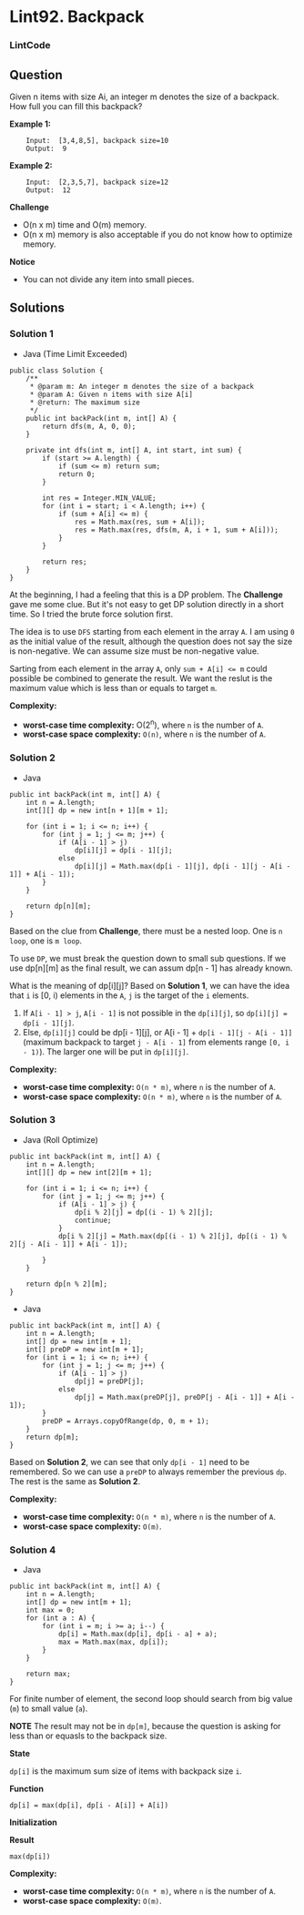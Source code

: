 # Lint92. Backpack

### LintCode

## Question

Given n items with size Ai, an integer m denotes the size of a backpack. How full you can fill this backpack?

**Example 1:**
```
	Input:  [3,4,8,5], backpack size=10
	Output:  9
```

**Example 2:**
```
	Input:  [2,3,5,7], backpack size=12
	Output:  12
```

**Challenge**

* O(n x m) time and O(m) memory.
* O(n x m) memory is also acceptable if you do not know how to optimize memory.

**Notice**

* You can not divide any item into small pieces.

## Solutions

### Solution 1

* Java (Time Limit Exceeded)
```
public class Solution {
    /**
     * @param m: An integer m denotes the size of a backpack
     * @param A: Given n items with size A[i]
     * @return: The maximum size
     */
    public int backPack(int m, int[] A) {
        return dfs(m, A, 0, 0);
    }
    
    private int dfs(int m, int[] A, int start, int sum) {
        if (start >= A.length) {
            if (sum <= m) return sum;
            return 0;
        }
        
        int res = Integer.MIN_VALUE;
        for (int i = start; i < A.length; i++) {
            if (sum + A[i] <= m) {
                res = Math.max(res, sum + A[i]);
                res = Math.max(res, dfs(m, A, i + 1, sum + A[i]));
            }
        }
        
        return res;
    }
}
```

At the beginning, I had a feeling that this is a DP problem. The **Challenge** gave me some clue. But it's not easy to get DP solution directly in a short time. So I tried the brute force solution first. 

The idea is to use `DFS` starting from each element in the array `A`. I am using `0` as the initial value of the result, although the question does not say the size is non-negative. We can assume size must be non-negative value. 

Sarting from each element in the array `A`, only `sum + A[i] <= m` could possible be combined to generate the result. We want the reslut is the maximum value which is less than or equals to target `m`.

**Complexity:**

* **worst-case time complexity:** O(2<sup>n</sup>), where `n` is the number of `A`.
* **worst-case space complexity:** `O(n)`, where `n` is the number of `A`.


### Solution 2

* Java
```
public int backPack(int m, int[] A) {
    int n = A.length;
    int[][] dp = new int[n + 1][m + 1];
    
    for (int i = 1; i <= n; i++) {
        for (int j = 1; j <= m; j++) {
            if (A[i - 1] > j)
                dp[i][j] = dp[i - 1][j];
            else
                dp[i][j] = Math.max(dp[i - 1][j], dp[i - 1][j - A[i - 1]] + A[i - 1]);
        }
    }
    
    return dp[n][m];
}
```

Based on the clue from **Challenge**, there must be a nested loop. One is `n loop`, one is `m loop`.

To use `DP`, we must break the question down to small sub questions. If we use dp[n][m] as the final result, we can assum dp[n - 1] has already known. 

What is the meaning of dp[i][j]? Based on **Solution 1**, we can have the idea that `i` is [0, i) elements in the `A`, `j` is the target of the `i` elements.

1. If `A[i - 1] > j`, `A[i - 1]` is not possible in the `dp[i][j]`, so `dp[i][j] = dp[i - 1][j]`.
2. Else, `dp[i][j]` could be dp[i - 1][j], or A[i - 1] + `dp[i - 1][j - A[i - 1]]` (maximum backpack to target `j - A[i - 1]` from elements range `[0, i - 1)`). The larger one will be put in `dp[i][j]`.

**Complexity:**

* **worst-case time complexity:** `O(n * m)`, where `n` is the number of `A`.
* **worst-case space complexity:**  `O(n * m)`, where `n` is the number of `A`.

### Solution 3

* Java (Roll Optimize)
```
public int backPack(int m, int[] A) {
    int n = A.length;
    int[][] dp = new int[2][m + 1];
    
    for (int i = 1; i <= n; i++) {
        for (int j = 1; j <= m; j++) {
            if (A[i - 1] > j) {
                dp[i % 2][j] = dp[(i - 1) % 2][j];
                continue;
            }
            dp[i % 2][j] = Math.max(dp[(i - 1) % 2][j], dp[(i - 1) % 2][j - A[i - 1]] + A[i - 1]);
            
        }
    }
    
    return dp[n % 2][m];
}
```

* Java
```
public int backPack(int m, int[] A) {
    int n = A.length;
    int[] dp = new int[m + 1];
    int[] preDP = new int[m + 1];
    for (int i = 1; i <= n; i++) {
        for (int j = 1; j <= m; j++) {
            if (A[i - 1] > j) 
                dp[j] = preDP[j];
            else
                dp[j] = Math.max(preDP[j], preDP[j - A[i - 1]] + A[i - 1]);
        }
        preDP = Arrays.copyOfRange(dp, 0, m + 1);
    }
    return dp[m];
}
```

Based on **Solution 2**, we can see that only `dp[i - 1]` need to be remembered. So we can use a `preDP` to always remember the previous `dp`. The rest is the same as **Solution 2**.

**Complexity:**

* **worst-case time complexity:** `O(n * m)`, where `n` is the number of `A`.
* **worst-case space complexity:**  `O(m)`.

### Solution 4

* Java
```
public int backPack(int m, int[] A) {
    int n = A.length;
    int[] dp = new int[m + 1];
    int max = 0;
    for (int a : A) {
        for (int i = m; i >= a; i--) {
            dp[i] = Math.max(dp[i], dp[i - a] + a);
            max = Math.max(max, dp[i]);
        }
    }
    
    return max;
}
```

For finite number of element, the second loop should search from big value (`m`) to small value (`a`).

**NOTE** The result may not be in `dp[m]`, because the question is asking for less than or equasls to the backpack size.

**State**

`dp[i]` is the maximum sum size of items with backpack size `i`.

**Function**

`dp[i] = max(dp[i], dp[i - A[i]] + A[i])`

**Initialization**


**Result**

`max(dp[i])`

**Complexity:**

* **worst-case time complexity:** `O(n * m)`, where `n` is the number of `A`.
* **worst-case space complexity:**  `O(m)`.


